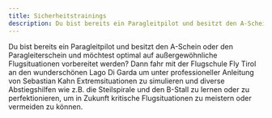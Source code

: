```yaml
---
title: Sicherheitstrainings
description: Du bist bereits ein Paragleitpilot und besitzt den A-Schein oder den Paragleiterschein und möchtest optimal auf außergewöhnliche Flugsituationen vorbereitet werden? Dann fahr mit der Flugschule Fly Tirol an den wunderschönen Lago Di Garda um unter professioneller Anleitung von Sebastian Kahn Extremsituationen zu simulieren und diverse Abstiegshilfen wie z.B. die Steilspirale und den B-Stall zu lernen oder zu perfektionieren, um in Zukunft kritische Flugsituationen zu meistern oder vermeiden zu können.
---
```


Du bist bereits ein Paragleitpilot und besitzt den A-Schein oder den Paragleiterschein und möchtest optimal auf außergewöhnliche Flugsituationen vorbereitet werden? Dann fahr mit der Flugschule Fly Tirol an den wunderschönen Lago Di Garda um unter professioneller Anleitung von Sebastian Kahn Extremsituationen zu simulieren und diverse Abstiegshilfen wie z.B. die Steilspirale und den B-Stall zu lernen oder zu perfektionieren, um in Zukunft kritische Flugsituationen zu meistern oder vermeiden zu können.
